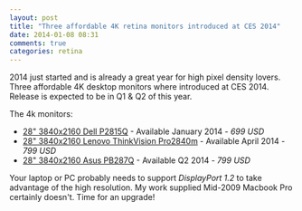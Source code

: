 ```yaml
---
layout: post
title: "Three affordable 4K retina monitors introduced at CES 2014"
date: 2014-01-08 08:31
comments: true
categories: retina
---
```


2014 just started and is already a great year for high pixel density lovers. Three affordable 4K desktop monitors where introduced at CES 2014. Release is expected to be in Q1 & Q2 of this year. 

The 4k monitors:

- [28" 3840x2160 Dell P2815Q](http://www.forbes.com/sites/jasonevangelho/2014/01/07/dell-wasnt-joking-about-that-28-inch-sub-1000-4k-monitor-its-only-699/) - Available January 2014 - *699 USD*
- [28" 3840x2160 Lenovo ThinkVision Pro2840m](http://www.anandtech.com/show/7635/lenovo-at-ces-2014-thinkvision-pro2830m-28-inch-4k-professional-display) - Available April 2014 - *799 USD*
- [28" 3840x2160 Asus PB287Q](http://www.engadget.com/2014/01/06/asus-28-inch-4k-display/) - Available Q2 2014 - *799 USD*

Your laptop or PC probably needs to support *DisplayPort 1.2* to take advantage of the high resolution. My work supplied Mid-2009 Macbook Pro certainly doesn't. Time for an upgrade!

